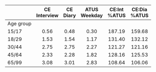 
|                      | CE<br>Interview |  CE<br>Diary | ATUS<br>Weekday | CE:Int<br>%ATUS | CE:Dia<br>%ATUS |
| -------------------- | :----------: | :----------: | :----------: | :----------: | :----------: |
| Age group            |              |              |              |              |              |
| 15/17                |         0.56 |         0.48 |         0.30 |       187.19 |       159.68 |
| 18/29                |         1.53 |         1.54 |         1.17 |       131.40 |       132.12 |
| 30/44                |         2.75 |         2.75 |         2.27 |       121.27 |       121.16 |
| 45/64                |         2.33 |         2.28 |         1.82 |       128.16 |       125.53 |
| 65/99                |         3.08 |         3.01 |         2.83 |       108.64 |       106.06 |

